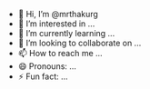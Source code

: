 - 👋 Hi, I’m @mrthakurg
- 👀 I’m interested in ...
- 🌱 I’m currently learning ...
- 💞️ I’m looking to collaborate on ...
- 📫 How to reach me ...
- 😄 Pronouns: ...
- ⚡ Fun fact: ...

<!---
mrthakurg/mrthakurg is a ✨ special ✨ repository because its `README.md` (this file) appears on your GitHub profile.
You can click the Preview link to take a look at your changes.
--->
